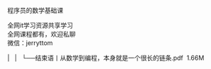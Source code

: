 程序员的数学基础课  

全网it学习资源共享学习<br>全网课程都有，欢迎私聊<br>微信：jerryttom<br>

| &nbsp;&nbsp;| &nbsp;&nbsp;└──结束语丨从数学到编程，本身就是一个很长的链条.pdf &nbsp;1.66M